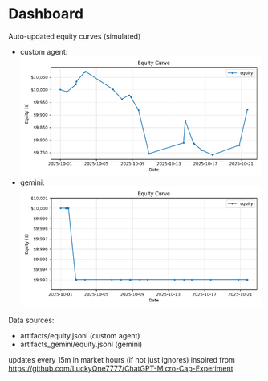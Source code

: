 # Dashboard

Auto-updated equity curves (simulated)

- custom agent: ![Equity Curve](artifacts/equity.png?v=06441b4)
- gemini: ![Equity Curve (Gemini)](artifacts_gemini/equity.png?v=06441b4)

Data sources:
- artifacts/equity.jsonl (custom agent)
- artifacts_gemini/equity.jsonl (gemini)

updates every 15m in market hours (if not just ignores)
inspired from https://github.com/LuckyOne7777/ChatGPT-Micro-Cap-Experiment